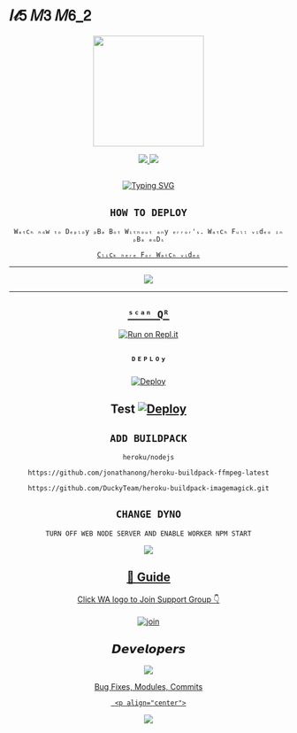 # 𝐼𝓉𝟧 𝑀𝟥 𝑀𝟨_𝟤

<div align="center">
  <img border-radius: 15px src="https://i.imgur.com/F5zhbpM.jpg" width="200" height="200"/>

<p align="center">
  <a href="https://instagram.com/17_2_m3_m6_2"><img src="https://img.shields.io/badge/Instagram-E4405F?style=for-the-badge&logo=instagram&logoColor=white"/> 
  <a href="https://wa.me/50378165999"><img src="https://img.shields.io/badge/WhatsApp-25D366?style=for-the-badge&logo=whatsapp&logoColor=white" />
</p>

## <!-- Typing SVG -->
<p align="center">
    <a href="https://github.com/Fadilzain">
        <img
        src="https://readme-typing-svg.herokuapp.com?size=30&width=800&lines=ᴾᴮᴬ+ᴮᵒᵀ+𝙸𝚜+A+𝙼𝙾𝚍𝚒𝚏𝚒𝚎𝚍+𝚅𝚎𝚛𝚜𝚒𝚘𝚗+𝙾𝚏;Wizard+Ser+By+Ajmal;We+Have+Cloned+The+Project+And+Added;Some+More+Things."
            alt="Typing SVG"
        />
    </a>
</p>

## ```HOW TO DEPLOY```
`Wₐₜcₕ ₕₒw ₜₒ Dₑₚₗₒy ₚBₐ Bₒₜ Wᵢₜₕₒᵤₜ ₐₙy ₑᵣᵣₒᵣ'ₛ. Wₐₜcₕ Fᵤₗₗ ᵥᵢdₑₒ ᵢₙ ₚBₐ ₘₒDₛ`

[`Cₗᵢcₖ ₕₑᵣₑ Fₒᵣ Wₐₜcₕ ᵥᵢdₑₒ`](https://youtube.com/channel/UCxkxhbcHQb2B8JH3j-UVArQ)

----------

<p align="center">
  <a href="https://www.youtube.com/channel/UCxkxhbcHQb2B8JH3j-UVArQ/videos"><img src="https://i.imgur.com/k5sWcq0.jpg" />
</p>

-------


## `ˢᶜᵃⁿ Qᴿ`

[![Run on Repl.it](https://repl.it/badge/github/quiec/whatsAlfa)](https://replit.com/@I4MBetAZ/pbabot?v=1)

## `ᴰᴱᴾᴸᴼʸ`

[![Deploy](https://www.herokucdn.com/deploy/button.svg)](https://dashboard.heroku.com/new-app) 

Test
[![Deploy](https://www.herokucdn.com/deploy/button.svg)](https://heroku.com/deploy?template=https://github.com/I4MBetAZ/PBA-BoT-V1) 
----------


## `ADD BUILDPACK`

```
heroku/nodejs
```
```
https://github.com/jonathanong/heroku-buildpack-ffmpeg-latest
```
```
https://github.com/DuckyTeam/heroku-buildpack-imagemagick.git
```

## `CHANGE DYNO`

`TURN OFF WEB NODE SERVER AND ENABLE WORKER NPM START`

<p align="center">
  <a href="https://github.com/I4MBetAZ/PBA-BoT-V1"><img src="https://i.imgur.com/X8SNXXz.jpeg" />
</p>

## 📢 Guide
Click WA logo to Join Support Group 👇
    <br>
<br>
  [![join](https://github.com/Alien-alfa/PublicBot/blob/main/wlogo.svg.png)](https://chat.whatsapp.com/D3fhKLgNybo7RP4TEKgrFc)
  <div align="center">


## 𝘿𝙚𝙫𝙚𝙡𝙤𝙥𝙚𝙧𝙨
  <p align="center">
  <a href="https://github.com/alien-alfa"><img src="https://i.imgur.com/GgrKido.jpg" />
</p>
    Bug Fixes, Modules, Commits
    
     <p align="center">
  <a href="https://github.com/alien-alfa"><img src="https://avatars.githubusercontent.com/u/73210978?v=4" />
</p>
   
  </div

